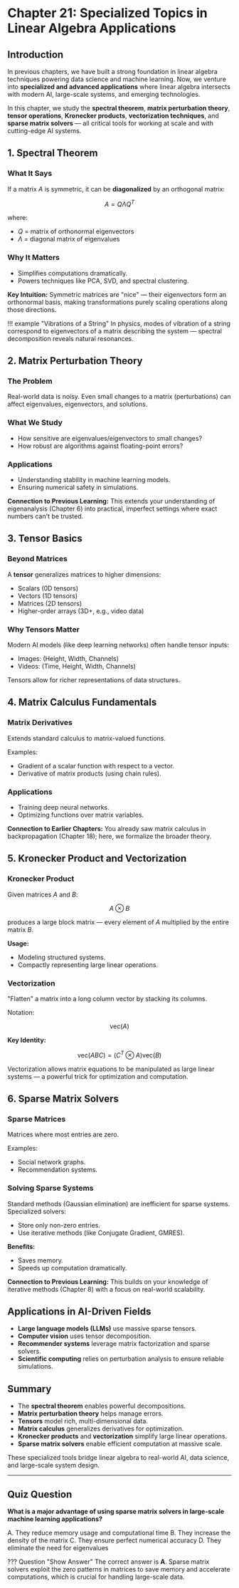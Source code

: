 # Chapter 21: Specialized Topics in Linear Algebra Applications

## Introduction

In previous chapters, we have built a strong foundation in linear algebra techniques powering data science and machine learning. Now, we venture into **specialized and advanced applications** where linear algebra intersects with modern AI, large-scale systems, and emerging technologies.

In this chapter, we study the **spectral theorem**, **matrix perturbation theory**, **tensor operations**, **Kronecker products**, **vectorization techniques**, and **sparse matrix solvers** — all critical tools for working at scale and with cutting-edge AI systems.


## 1. Spectral Theorem

### What It Says
If a matrix $A$ is symmetric, it can be **diagonalized** by an orthogonal matrix:

$$
A = Q \Lambda Q^T
$$

where:
- $Q$ = matrix of orthonormal eigenvectors
- $\Lambda$ = diagonal matrix of eigenvalues

### Why It Matters
- Simplifies computations dramatically.
- Powers techniques like PCA, SVD, and spectral clustering.

**Key Intuition:**
Symmetric matrices are "nice" — their eigenvectors form an orthonormal basis, making transformations purely scaling operations along those directions.

!!! example "Vibrations of a String"
    In physics, modes of vibration of a string correspond to eigenvectors of a matrix describing the system — spectral decomposition reveals natural resonances.


## 2. Matrix Perturbation Theory

### The Problem
Real-world data is noisy. Even small changes to a matrix (perturbations) can affect eigenvalues, eigenvectors, and solutions.

### What We Study
- How sensitive are eigenvalues/eigenvectors to small changes?
- How robust are algorithms against floating-point errors?

### Applications
- Understanding stability in machine learning models.
- Ensuring numerical safety in simulations.

**Connection to Previous Learning:**
This extends your understanding of eigenanalysis (Chapter 6) into practical, imperfect settings where exact numbers can't be trusted.


## 3. Tensor Basics

### Beyond Matrices
A **tensor** generalizes matrices to higher dimensions:
- Scalars (0D tensors)
- Vectors (1D tensors)
- Matrices (2D tensors)
- Higher-order arrays (3D+, e.g., video data)

### Why Tensors Matter
Modern AI models (like deep learning networks) often handle tensor inputs:
- Images: (Height, Width, Channels)
- Videos: (Time, Height, Width, Channels)

Tensors allow for richer representations of data structures.


## 4. Matrix Calculus Fundamentals

### Matrix Derivatives
Extends standard calculus to matrix-valued functions.

Examples:
- Gradient of a scalar function with respect to a vector.
- Derivative of matrix products (using chain rules).

### Applications
- Training deep neural networks.
- Optimizing functions over matrix variables.

**Connection to Earlier Chapters:**
You already saw matrix calculus in backpropagation (Chapter 18); here, we formalize the broader theory.


## 5. Kronecker Product and Vectorization

### Kronecker Product
Given matrices $A$ and $B$:

$$
A \otimes B
$$

produces a large block matrix — every element of $A$ multiplied by the entire matrix $B$.

**Usage:**
- Modeling structured systems.
- Compactly representing large linear operations.


### Vectorization
"Flatten" a matrix into a long column vector by stacking its columns.

Notation:

$$
\text{vec}(A)
$$

**Key Identity:**

$$
\text{vec}(ABC) = (C^T \otimes A) \text{vec}(B)
$$

Vectorization allows matrix equations to be manipulated as large linear systems — a powerful trick for optimization and computation.


## 6. Sparse Matrix Solvers

### Sparse Matrices
Matrices where most entries are zero.

Examples:
- Social network graphs.
- Recommendation systems.


### Solving Sparse Systems
Standard methods (Gaussian elimination) are inefficient for sparse systems. Specialized solvers:
- Store only non-zero entries.
- Use iterative methods (like Conjugate Gradient, GMRES).

**Benefits:**
- Saves memory.
- Speeds up computation dramatically.

**Connection to Previous Learning:**
This builds on your knowledge of iterative methods (Chapter 8) with a focus on real-world scalability.


## Applications in AI-Driven Fields
- **Large language models (LLMs)** use massive sparse tensors.
- **Computer vision** uses tensor decomposition.
- **Recommender systems** leverage matrix factorization and sparse solvers.
- **Scientific computing** relies on perturbation analysis to ensure reliable simulations.


## Summary
- The **spectral theorem** enables powerful decompositions.
- **Matrix perturbation theory** helps manage errors.
- **Tensors** model rich, multi-dimensional data.
- **Matrix calculus** generalizes derivatives for optimization.
- **Kronecker products** and **vectorization** simplify large linear operations.
- **Sparse matrix solvers** enable efficient computation at massive scale.

These specialized tools bridge linear algebra to real-world AI, data science, and large-scale system design.

---

## Quiz Question

**What is a major advantage of using sparse matrix solvers in large-scale machine learning applications?**

<div class="upper-alpha" markdown>
A. They reduce memory usage and computational time  
B. They increase the density of the matrix  
C. They ensure perfect numerical accuracy  
D. They eliminate the need for eigenvalues
</div>

??? Question "Show Answer"
    The correct answer is **A**. Sparse matrix solvers exploit the zero patterns in matrices to save memory and accelerate computations, which is crucial for handling large-scale data.
